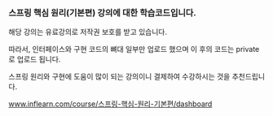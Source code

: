 ### 스프링 핵심 원리(기본편) 강의에 대한 학습코드입니다.

해당 강의는 유료강의로 저작권 보호를 받고 있습니다.

따라서, 인터페이스와 구현 코드의 뼈대 일부만 업로드 했으며 이 후의 코드는 private로 업로드 됩니다.


스프링 원리와 구현에 도움이 많이 되는 강의이니 결제하여 수강하시는 것을 추천드립니다.

www.inflearn.com/course/스프링-핵심-원리-기본편/dashboard
